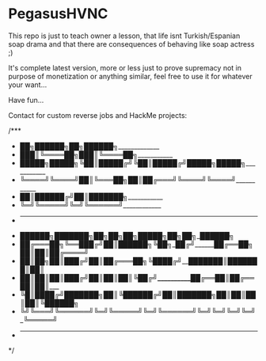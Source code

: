 # PegasusHVNC
This repo is just to teach owner a lesson, that life isnt Turkish/Espanian soap drama and that there are consequences of behaving like soap actress ;)

It's complete latest version, more or less just to prove supremacy not in purpose of monetization or anything similar, feel free to use it for whatever your want...

Have fun...

Contact for custom reverse jobs and HackMe projects:

/***
 *    _____________________██╗██████╗__██╗██████╗________________________________
 *    ____________________███║╚════██╗███║╚════██╗_______________________________
 *    ________█████╗█████╗╚██║_█████╔╝╚██║_█████╔╝█████╗█████╗___________________
 *    ________╚════╝╚════╝_██║_╚═══██╗_██║██╔═══╝_╚════╝╚════╝___________________
 *    _____________________██║██████╔╝_██║███████╗_______________________________
 *    _____________________╚═╝╚═════╝__╚═╝╚══════╝_______________________________
 *    ___________________________________________________________________________
 *    _██████╗_███████╗██╗_________██╗___██╗_________█████╗_██╗__██╗_██████╗
 *    ██╔═══██╗╚══███╔╝██║_██████╗_╚██╗_██╔╝________██╔══██╗██║__██║██╔════╝
 *    ██║██╗██║__███╔╝_██║██╔═══██╗_╚████╔╝_________███████║███████║██║_____
 *    ██║██║██║_███╔╝__██║██║___██║__╚██╔╝__________██╔══██║██╔══██║██║_____
 *    ╚█║████╔╝███████╗██║╚██████╔╝___██║___███████╗██║__██║██║__██║╚██████╗
 *    _╚╝╚═══╝_╚══════╝╚═╝_╚═════╝____╚═╝___╚══════╝╚═╝__╚═╝╚═╝__╚═╝_╚═════╝
 *    ___________________________________________________________________________
 */
                                                                                              
                                                                                              
                                                                                              
